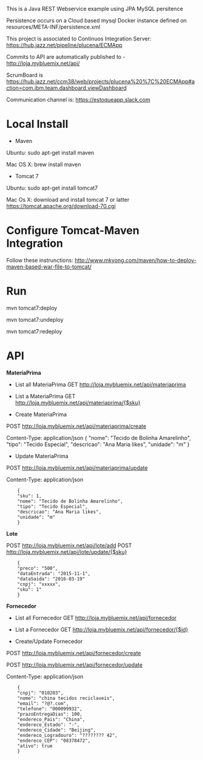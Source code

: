 This is a Java REST Webservice example using JPA MySQL persitence

Persistence occurs on a Cloud based mysql Docker instance defined on resources/META-INF/persistence.xml

This project is associated to Continuos Integration Server: https://hub.jazz.net/pipeline/plucena/ECMApp

Commits to API are automatically published to - http://loja.mybluemix.net/api/

ScrumBoard is https://hub.jazz.net/ccm38/web/projects/plucena%20%7C%20ECMApp#action=com.ibm.team.dashboard.viewDashboard

Communication channel is: https://estoqueapp.slack.com



Local Install 
========


* Maven

Ubuntu: sudo apt-get install maven

Mac OS X: brew install maven 

* Tomcat 7

Ubuntu: sudo apt-get install tomcat7

Mac Os X: download and install tomcat 7 or latter https://tomcat.apache.org/download-70.cgi


Configure Tomcat-Maven Integration
=================

Follow these instrunctions: http://www.mkyong.com/maven/how-to-deploy-maven-based-war-file-to-tomcat/

Run 
====
mvn tomcat7:deploy 

mvn tomcat7:undeploy 

mvn tomcat7:redeploy 


API
==========

**MateriaPrima**

* List all MateriaPrima
GET http://loja.mybluemix.net/api/materiaprima

* List a MateriaPrima
GET http://loja.mybluemix.net/api/materiaprima/{$sku}

* Create MateriaPrima

POST http://loja.mybluemix.net/api/materiaprima/create
    
Content-Type: application/json
        {
         "nome": "Tecido de Bolinha Amarelinho",
        "tipo": "Tecido Especial",
        "descricao": "Ana Maria likes",
        "unidade": "m"
        }

* Update MateriaPrima

POST http://loja.mybluemix.net/api/materiaprima/update

Content-Type: application/json
    
        {
        "sku": 1,
        "nome": "Tecido de Bolinha Amarelinho",
        "tipo": "Tecido Especial",
        "descricao": "Ana Maria likes",
        "unidade": "m"
        }



**Lote**
 
POST http://loja.mybluemix.net/api/lote/add
POST http://loja.mybluemix.net/api/lote/update/{$sku}

        {
        "preco": "500",
        "dataEntrada": "2015-11-1",
        "dataSaida": "2016-03-19"
        "cnpj": "xxxxx",
        "sku": 1"
        }


**Fornecedor**

* List all Fornecedor
GET http://loja.mybluemix.net/api/fornecedor

* List a Fornecedor
GET http://loja.mybluemix.net/api/fornecedor/{$id}

* Create/Update Fornecedor

POST http://loja.mybluemix.net/api/fornecedor/create

POST http://loja.mybluemix.net/api/fornecedor/update


Content-Type: application/json

        {
        "cnpj": "010203",
        "nome": "china tecidos reciclaveis",
        "email": "?@?.com",
        "telefone": "000099932",
        "prazoEntregaDias": 100,
        "endereco_Pais": "China",
        "endereco_Estado": "-",
        "endereco_Cidade": "Beijing",
        "endereco_Logradouro": "???????? 42",
        "endereco_CEP": "08378472",
        "ativo": true
        }
